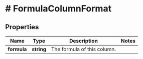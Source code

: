 # # FormulaColumnFormat

## Properties

Name | Type | Description | Notes
------------ | ------------- | ------------- | -------------
**formula** | **string** | The formula of this column. |

